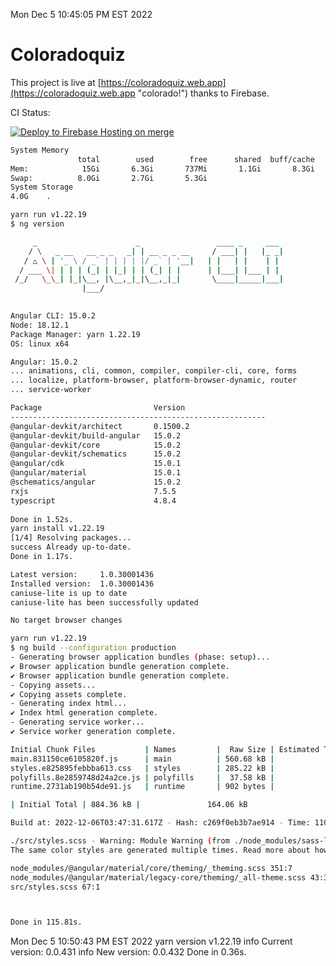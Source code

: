 Mon Dec  5 10:45:05 PM EST 2022

# Coloradoquiz


This project is live at [https://coloradoquiz.web.app](https://coloradoquiz.web.app "colorado!") thanks to Firebase.

CI Status: 

[![Deploy to Firebase Hosting on merge](https://github.com/teamkushal/coloradoquiz/actions/workflows/firebase-hosting-merge.yml/badge.svg)](https://github.com/teamkushal/coloradoquiz/actions/workflows/firebase-hosting-merge.yml)

```bash
System Memory
               total        used        free      shared  buff/cache   available
Mem:            15Gi       6.3Gi       737Mi       1.1Gi       8.3Gi       7.5Gi
Swap:          8.0Gi       2.7Gi       5.3Gi
System Storage
4.0G	.
```
```bash
yarn run v1.22.19
$ ng version

     _                      _                 ____ _     ___
    / \   _ __   __ _ _   _| | __ _ _ __     / ___| |   |_ _|
   / △ \ | '_ \ / _` | | | | |/ _` | '__|   | |   | |    | |
  / ___ \| | | | (_| | |_| | | (_| | |      | |___| |___ | |
 /_/   \_\_| |_|\__, |\__,_|_|\__,_|_|       \____|_____|___|
                |___/
    

Angular CLI: 15.0.2
Node: 18.12.1
Package Manager: yarn 1.22.19
OS: linux x64

Angular: 15.0.2
... animations, cli, common, compiler, compiler-cli, core, forms
... localize, platform-browser, platform-browser-dynamic, router
... service-worker

Package                         Version
---------------------------------------------------------
@angular-devkit/architect       0.1500.2
@angular-devkit/build-angular   15.0.2
@angular-devkit/core            15.0.2
@angular-devkit/schematics      15.0.2
@angular/cdk                    15.0.1
@angular/material               15.0.1
@schematics/angular             15.0.2
rxjs                            7.5.5
typescript                      4.8.4
    
Done in 1.52s.
yarn install v1.22.19
[1/4] Resolving packages...
success Already up-to-date.
Done in 1.17s.
```
```bash
Latest version:     1.0.30001436
Installed version:  1.0.30001436
caniuse-lite is up to date
caniuse-lite has been successfully updated

No target browser changes
```
```bash
yarn run v1.22.19
$ ng build --configuration production
- Generating browser application bundles (phase: setup)...
✔ Browser application bundle generation complete.
✔ Browser application bundle generation complete.
- Copying assets...
✔ Copying assets complete.
- Generating index html...
✔ Index html generation complete.
- Generating service worker...
✔ Service worker generation complete.

Initial Chunk Files           | Names         |  Raw Size | Estimated Transfer Size
main.831150ce6105820f.js      | main          | 560.68 kB |               133.50 kB
styles.e825895febbba613.css   | styles        | 285.22 kB |                18.09 kB
polyfills.8e2859748d24a2ce.js | polyfills     |  37.58 kB |                11.97 kB
runtime.2731ab190b54de91.js   | runtime       | 902 bytes |               517 bytes

| Initial Total | 884.36 kB |               164.06 kB

Build at: 2022-12-06T03:47:31.617Z - Hash: c269f0eb3b7ae914 - Time: 110681ms

./src/styles.scss - Warning: Module Warning (from ./node_modules/sass-loader/dist/cjs.js):
The same color styles are generated multiple times. Read more about how style duplication can be avoided in a dedicated guide. https://github.com/angular/components/blob/main/guides/duplicate-theming-styles.md

node_modules/@angular/material/core/theming/_theming.scss 351:7          private-check-duplicate-theme-styles()
node_modules/@angular/material/legacy-core/theming/_all-theme.scss 43:3  all-legacy-component-themes()
src/styles.scss 67:1                                                     root stylesheet



Done in 115.81s.
```
Mon Dec  5 10:50:43 PM EST 2022
yarn version v1.22.19
info Current version: 0.0.431
info New version: 0.0.432
Done in 0.36s.
